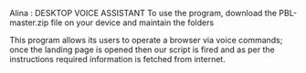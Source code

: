 Alina : DESKTOP VOICE ASSISTANT
To use the program, download the PBL-master.zip file on your device and maintain the folders

This program allows its users to operate a browser via voice commands; once the landing page is opened then our script is fired and as per the instructions required information is fetched from internet.
